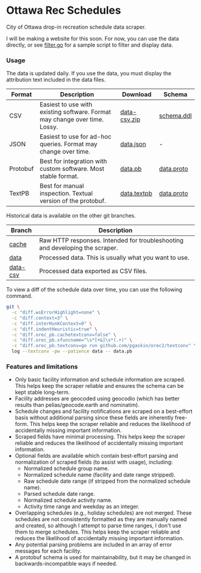 # Ottawa Rec Schedules

City of Ottawa drop-in recreation schedule data scraper.

I will be making a website for this soon. For now, you can use the data directly, or see [filter.go](./examples/filter.go) for a sample script to filter and display data.

### Usage

The data is updated daily. If you use the data, you must display the attribution text included in the data files.

| Format | Description | Download | Schema |
| --- | --- | --- | --- |
| CSV | Easiest to use with existing software. Format may change over time. Lossy. | [data-csv.zip](https://github.com/pgaskin/orec2/archive/refs/heads/data-csv.zip) | [schema.ddl](https://github.com/pgaskin/orec2/raw/refs/heads/data-csv/schema.ddl) |
| JSON | Easiest to use for ad-hoc queries. Format may change over time. | [data.json](https://github.com/pgaskin/orec2/raw/refs/heads/data/data.json) | - |
| Protobuf | Best for integration with custom software. Most stable format. | [data.pb](https://github.com/pgaskin/orec2/raw/refs/heads/data/data.pb) | [data.proto](https://github.com/pgaskin/orec2/raw/refs/heads/data/data.proto) |
| TextPB | Best for manual inspection. Textual version of the protobuf. | [data.textpb](https://github.com/pgaskin/orec2/raw/refs/heads/data/data.textpb) | [data.proto](https://github.com/pgaskin/orec2/raw/refs/heads/data/data.proto) |

Historical data is available on the other git branches.

| Branch | Description |
| --- | --- |
| [cache](https://github.com/pgaskin/orec2/tree/cache) | Raw HTTP responses. Intended for troubleshooting and developing the scraper. |
| [data](https://github.com/pgaskin/orec2/tree/data) | Processed data. This is usually what you want to use. |
| [data-csv](https://github.com/pgaskin/orec2/tree/data-csv) | Processed data exported as CSV files. |

To view a diff of the schedule data over time, you can use the following command.

```bash
git \
  -c "diff.wsErrorHighlight=none" \
  -c "diff.context=3" \
  -c "diff.interHunkContext=0" \
  -c "diff.indentHeuristic=true" \
  -c "diff.orec_pb.cachetextconv=false" \
  -c "diff.orec_pb.xfuncname=^\s*[+&]\s*(.+)" \
  -c "diff.orec_pb.textconv=go run github.com/pgaskin/orec2/textconv" \
  log --textconv -pw --patience data -- data.pb
```

### Features and limitations

- Only basic facility information and schedule information are scraped. This helps keep the scraper reliable and ensures the schema can be kept stable long-term.
- Facility addresses are geocoded using geocodio (which has better results than pelias/geocode.earth and nominatim).
- Schedule changes and facility notifications are scraped on a best-effort basis without additional parsing since these fields are inherently free-form. This helps keep the scraper reliable and reduces the likelihood of accidentally missing important information.
- Scraped fields have minimal processing. This helps keep the scraper reliable and reduces the likelihood of accidentally missing important information.
- Optional fields are available which contain best-effort parsing and normalization of scraped fields (to assist with usage), including:
  - Normalized schedule group name.
  - Normalized schedule name (facility and date range stripped).
  - Raw schedule date range (if stripped from the normalized schedule name).
  - Parsed schedule date range.
  - Normalized schedule activity name.
  - Activity time range and weekday as an integer.
- Overlapping schedules (e.g., holiday schedules) are not merged. These schedules are not consistently formatted as they are manually named and created, so although I attempt to parse time ranges, I don't use them to merge schedules. This helps keep the scraper reliable and reduces the likelihood of accidentally missing important information.
- Any potential parsing problems are included in an array of error messages for each facility.
- A protobuf schema is used for maintainability, but it may be changed in backwards-incompatible ways if needed.
